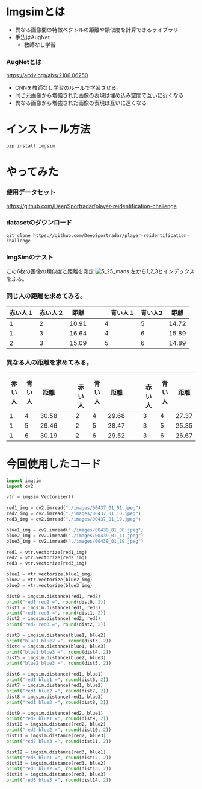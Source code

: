 # Imgsimとは
- 異なる画像間の特徴ベクトルの距離や類似度を計算できるライブラリ
- 手法はAugNet
  - 教師なし学習
### AugNetとは
https://arxiv.org/abs/2106.06250
- CNNを教師なし学習のルールで学習させる。
- 同じ元画像から増強された画像の表現は埋め込み空間で互いに近くなる
- 異なる画像から増強された画像の表現は互いに遠くなる
# インストール方法
```python
pip install imgsim
```
# やってみた

### 使用データセット
https://github.com/DeepSportradar/player-reidentification-challenge

### datasetのダウンロード
```zash
git clone https://github.com/DeepSportradar/player-reidentification-challenge
```

### ImgSimのテスト
この6枚の画像の類似度と距離を測定
![5_25_mans](https://github.com/e204208iy/TIL/assets/72591871/1841a259-22bb-404c-8948-a82ffdd2e80c)
左から1,2,3とインデックスをふる。
### 同じ人の距離を求めてみる。
| 赤い人１ | 赤い人２ | 距離 |　|　青い人１ | 青い人2 | 距離 |
| -- | -- | -- | -- | -- | -- | -- |
| 1 | 2 | 10.91 | | 4 | 5 | 14.72 |
| 1 | 3 | 16.64 | | 4 | 6 | 15.89 |
| 2 | 3 | 15.09 | | 5 | 6 | 14.89 |

### 異なる人の距離を求めてみる。
| 赤い人 | 青い人 | 距離 |　|　赤い人 | 青い人 | 距離 |　|　赤い人 | 青い人 | 距離 |
| -- | -- | -- | -- | -- | -- | -- | -- | -- | -- | -- |
| 1 | 4 | 30.58 | | 2 | 4 | 29.68 | | 3 | 4 | 27.37 |
| 1 | 5 | 29.46 | | 2 | 5 | 28.47 | | 3 | 5 | 25.35 |
| 1 | 6 | 30.19 | | 2 | 6 | 29.52 | | 3 | 6 | 26.67 |

# 今回使用したコード
```python
import imgsim
import cv2

vtr = imgsim.Vectorizer()

red1_img = cv2.imread("./images/00437_01_01.jpeg")
red2_img = cv2.imread("./images/00437_01_10.jpeg")
red3_img = cv2.imread("./images/00437_01_19.jpeg")

blue1_img = cv2.imread("./images/00439_01_08.jpeg")
blue2_img = cv2.imread("./images/00439_01_11.jpeg")
blue3_img = cv2.imread("./images/00439_01_19.jpeg")

red1 = vtr.vectorize(red1_img)
red2 = vtr.vectorize(red2_img)
red3 = vtr.vectorize(red3_img)

blue1 = vtr.vectorize(blue1_img)
blue2 = vtr.vectorize(blue2_img)
blue3 = vtr.vectorize(blue3_img)

dist0 = imgsim.distance(red1, red2)
print("red1 red2 =", round(dist0, 2))
dist1 = imgsim.distance(red1, red3)
print("red1 red3 =", round(dist1, 2))
dist2 = imgsim.distance(red2, red3)
print("red2 red3 =", round(dist2, 2))

dist3 = imgsim.distance(blue1, blue2)
print("blue1 blue2 =", round(dist3, 2))
dist4 = imgsim.distance(blue1, blue3)
print("blue1 blue3 =", round(dist4, 2))
dist5 = imgsim.distance(blue2, blue3)
print("blue2 blue3 =", round(dist5, 2))

dist6 = imgsim.distance(red1, blue1)
print("red1 blue1 =", round(dist6, 2))
dist7 = imgsim.distance(red1, blue2)
print("red1 blue2 =", round(dist7, 2))
dist8 = imgsim.distance(red1, blue3)
print("red1 blue3 =", round(dist8, 2))

dist9 = imgsim.distance(red2, blue1)
print("red2 blue1 =", round(dist9, 2))
dist10 = imgsim.distance(red2, blue2)
print("red2 blue2 =", round(dist10, 2))
dist11 = imgsim.distance(red2, blue3)
print("red2 blue3 =", round(dist11, 2))

dist12 = imgsim.distance(red3, blue1)
print("red3 blue1 =", round(dist12, 2))
dist13 = imgsim.distance(red3, blue2)
print("red3 blue2 =", round(dist13, 2))
dist14 = imgsim.distance(red3, blue3)
print("red3 blue3 =", round(dist14, 2))

```
